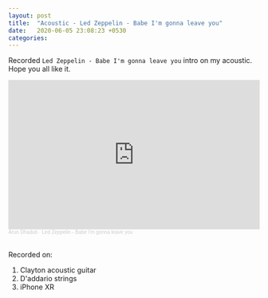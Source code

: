 ```yaml
---
layout: post
title:  "Acoustic - Led Zeppelin - Babe I'm gonna leave you"
date:   2020-06-05 23:08:23 +0530
categories:
---
```

Recorded `Led Zeppelin - Babe I'm gonna leave you` intro on my acoustic. Hope you all like it.&nbsp;

<iframe width="100%" height="300" scrolling="no" frameborder="no" allow="autoplay" src="https://w.soundcloud.com/player/?url=https%3A//api.soundcloud.com/tracks/834756274&color=%23ff5500&auto_play=false&hide_related=false&show_comments=true&show_user=true&show_reposts=false&show_teaser=true&visual=true"></iframe><div style="font-size: 10px; color: #cccccc;line-break: anywhere;word-break: normal;overflow: hidden;white-space: nowrap;text-overflow: ellipsis; font-family: Interstate,Lucida Grande,Lucida Sans Unicode,Lucida Sans,Garuda,Verdana,Tahoma,sans-serif;font-weight: 100;"><a href="https://soundcloud.com/arun-dhaduti" title="Arun Dhaduti" target="_blank" style="color: #cccccc; text-decoration: none;">Arun Dhaduti</a> · <a href="https://soundcloud.com/arun-dhaduti/led-zeppelin-babe-im-gonna-leave-you" title="Led Zeppelin - Babe I&#x27;m gonna leave you" target="_blank" style="color: #cccccc; text-decoration: none;">Led Zeppelin - Babe I&#x27;m gonna leave you</a></div>&nbsp;
  

Recorded on:
1. Clayton acoustic guitar
2. D'addario strings
3. iPhone XR
